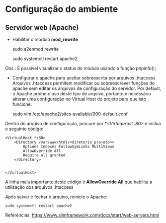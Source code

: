 # Configuração do ambiente

## Servidor web (Apache)
* Habilitar o módulo **mod_rewrite**

    sudo a2enmod rewrite

    sudo systemctl restart apache2

Obs.: É possível visualizar o status do módulo usando a função phpinfo();

* Configurar o apache para aceitar sobreescrita por arquivos .htaccess
Arquivos .htaccess permitem modificar ou sobreescrever funções do apache sem editar os arquivos de configuração do servidor. Por default, o Apache proibe o uso deste tipo de arquivo, portanto é necessário alterar uma configuração no Virtual Host do projeto para que isto funcione:

    sudo vim /etc/apache2/sites-available/000-default.conf

Dentro do arquivo de configuração, procure por **<VirtualHost *:80>** e inclua o seguinte código:

    <VirtualHost *:80>
        <Directory /var/www/html/<diretorio_projeto>>
            Options Indexes FollowSymLinks MultiViews
            AllowOverride All
            Require all granted
        </Directory>

        . . .
    </VirtualHost>

A linha mais importante deste código é **AllowOverride All** que habilita a utilização dos arquivos .htaccess

Após salvar e fechar o arquivo, reinicie o Apache:

    sudo systemctl restart apache2

Referências: https://www.slimframework.com/docs/start/web-servers.html



